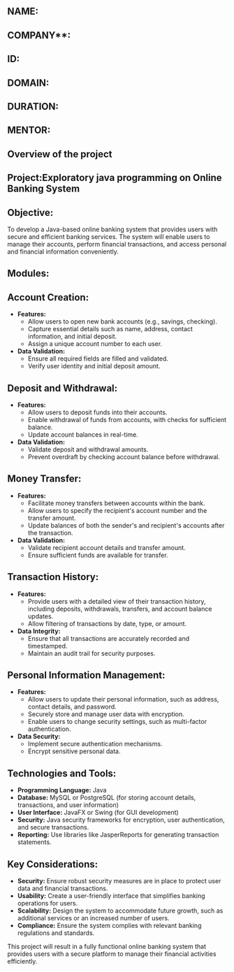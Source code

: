 ## NAME:
## COMPANY**:
## ID:
## DOMAIN:
## DURATION:
## MENTOR:
## Overview of the project
## Project:Exploratory java programming on Online Banking System

## Objective:  
To develop a Java-based online banking system that provides users with secure and efficient banking services. The system will enable users to manage their accounts, perform financial transactions, and access personal and financial information conveniently.

## Modules:

## Account Creation:
   - **Features:**
     - Allow users to open new bank accounts (e.g., savings, checking).
     - Capture essential details such as name, address, contact information, and initial deposit.
     - Assign a unique account number to each user.
   - **Data Validation:**
     - Ensure all required fields are filled and validated.
     - Verify user identity and initial deposit amount.

## Deposit and Withdrawal:
   - **Features:**
     - Allow users to deposit funds into their accounts.
     - Enable withdrawal of funds from accounts, with checks for sufficient balance.
     - Update account balances in real-time.
   - **Data Validation:**
     - Validate deposit and withdrawal amounts.
     - Prevent overdraft by checking account balance before withdrawal.

## **Money Transfer:**
   - **Features:**
     - Facilitate money transfers between accounts within the bank.
     - Allow users to specify the recipient's account number and the transfer amount.
     - Update balances of both the sender's and recipient's accounts after the transaction.
   - **Data Validation:**
     - Validate recipient account details and transfer amount.
     - Ensure sufficient funds are available for transfer.

 ## Transaction History:
   - **Features:**
     - Provide users with a detailed view of their transaction history, including deposits, withdrawals, transfers, and account balance updates.
     - Allow filtering of transactions by date, type, or amount.
   - **Data Integrity:**
     - Ensure that all transactions are accurately recorded and timestamped.
     - Maintain an audit trail for security purposes.

 ## Personal Information Management:
   - **Features:**
     - Allow users to update their personal information, such as address, contact details, and password.
     - Securely store and manage user data with encryption.
     - Enable users to change security settings, such as multi-factor authentication.
   - **Data Security:**
     - Implement secure authentication mechanisms.
     - Encrypt sensitive personal data.

## Technologies and Tools:
- **Programming Language:** Java
- **Database:** MySQL or PostgreSQL (for storing account details, transactions, and user information)
- **User Interface:** JavaFX or Swing (for GUI development)
- **Security:** Java security frameworks for encryption, user authentication, and secure transactions.
- **Reporting:** Use libraries like JasperReports for generating transaction statements.

## Key Considerations:
- **Security:** Ensure robust security measures are in place to protect user data and financial transactions.
- **Usability:** Create a user-friendly interface that simplifies banking operations for users.
- **Scalability:** Design the system to accommodate future growth, such as additional services or an increased number of users.
- **Compliance:** Ensure the system complies with relevant banking regulations and standards.

This project will result in a fully functional online banking system that provides users with a secure platform to manage their financial activities efficiently.
